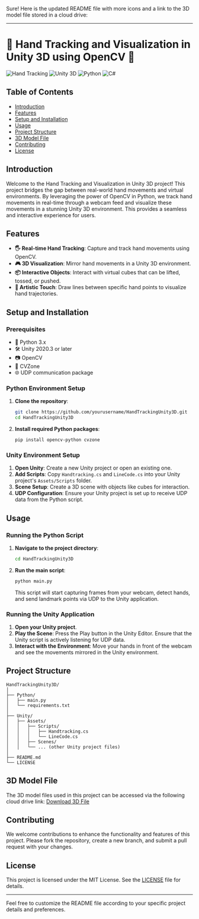 Sure! Here is the updated README file with more icons and a link to the 3D model file stored in a cloud drive:

---

# 🌟 Hand Tracking and Visualization in Unity 3D using OpenCV 🌟

![Hand Tracking](https://img.shields.io/badge/Hand_Tracking-OpenCV-blue.svg)
![Unity 3D](https://img.shields.io/badge/Unity_3D-Game_Development-black.svg)
![Python](https://img.shields.io/badge/Python-3.x-yellow.svg)
![C#](https://img.shields.io/badge/C%23-Scripting-purple.svg)

## Table of Contents
- [Introduction](#introduction)
- [Features](#features)
- [Setup and Installation](#setup-and-installation)
- [Usage](#usage)
- [Project Structure](#project-structure)
- [3D Model File](#3d-model-file)
- [Contributing](#contributing)
- [License](#license)

## Introduction
Welcome to the Hand Tracking and Visualization in Unity 3D project! This project bridges the gap between real-world hand movements and virtual environments. By leveraging the power of OpenCV in Python, we track hand movements in real-time through a webcam feed and visualize these movements in a stunning Unity 3D environment. This provides a seamless and interactive experience for users.

## Features
- **🖐️ Real-time Hand Tracking**: Capture and track hand movements using OpenCV.
- **🎮 3D Visualization**: Mirror hand movements in a Unity 3D environment.
- **📦 Interactive Objects**: Interact with virtual cubes that can be lifted, tossed, or pushed.
- **🎨 Artistic Touch**: Draw lines between specific hand points to visualize hand trajectories.

## Setup and Installation

### Prerequisites
- 🐍 Python 3.x
- 🛠️ Unity 2020.3 or later
- 📷 OpenCV
- 🧩 CVZone
- 🌐 UDP communication package

### Python Environment Setup
1. **Clone the repository**:
    ```bash
    git clone https://github.com/yourusername/HandTrackingUnity3D.git
    cd HandTrackingUnity3D
    ```

2. **Install required Python packages**:
    ```bash
    pip install opencv-python cvzone
    ```

### Unity Environment Setup
1. **Open Unity**: Create a new Unity project or open an existing one.
2. **Add Scripts**: Copy `Handtracking.cs` and `LineCode.cs` into your Unity project's `Assets/Scripts` folder.
3. **Scene Setup**: Create a 3D scene with objects like cubes for interaction.
4. **UDP Configuration**: Ensure your Unity project is set up to receive UDP data from the Python script.

## Usage

### Running the Python Script
1. **Navigate to the project directory**:
    ```bash
    cd HandTrackingUnity3D
    ```

2. **Run the main script**:
    ```bash
    python main.py
    ```
    This script will start capturing frames from your webcam, detect hands, and send landmark points via UDP to the Unity application.

### Running the Unity Application
1. **Open your Unity project**.
2. **Play the Scene**: Press the Play button in the Unity Editor. Ensure that the Unity script is actively listening for UDP data.
3. **Interact with the Environment**: Move your hands in front of the webcam and see the movements mirrored in the Unity environment.

## Project Structure
```
HandTrackingUnity3D/
│
├── Python/
│   ├── main.py
│   └── requirements.txt
│
├── Unity/
│   ├── Assets/
│   │   ├── Scripts/
│   │   │   ├── Handtracking.cs
│   │   │   └── LineCode.cs
│   │   ├── Scenes/
│   │   └── ... (other Unity project files)
│
├── README.md
└── LICENSE
```

## 3D Model File
The 3D model files used in this project can be accessed via the following cloud drive link:
[Download 3D File](https://yourcloudlink.com/3dmodels)

## Contributing
We welcome contributions to enhance the functionality and features of this project. Please fork the repository, create a new branch, and submit a pull request with your changes.

## License
This project is licensed under the MIT License. See the [LICENSE](LICENSE) file for details.

---

Feel free to customize the README file according to your specific project details and preferences.
